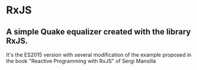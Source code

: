 # RxJS

## A simple Quake equalizer created with the library RxJS.

It's the ES2015 version with several modification of the example proposed in the book "Reactive Programming with RxJS" of Sergi Mansilla
